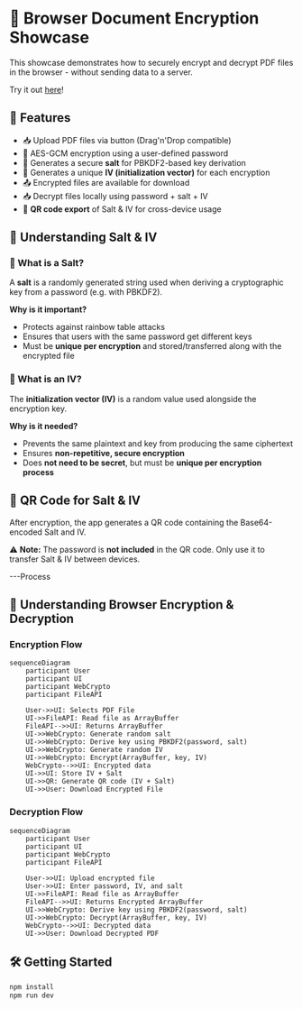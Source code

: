 # 🔐 Browser Document Encryption Showcase

This showcase demonstrates how to securely encrypt and decrypt PDF files in the browser - without sending data to a server.

Try it out [here](https://browser-document-encryption-showcas.vercel.app)!

## 🚀 Features

- 📥 Upload PDF files via button (Drag'n'Drop compatible)
- 🔐 AES-GCM encryption using a user-defined password
- 🧂 Generates a secure **salt** for PBKDF2-based key derivation
- 🔁 Generates a unique **IV (initialization vector)** for each encryption
- 📤 Encrypted files are available for download
- 📥 Decrypt files locally using password + salt + IV
- 📱 **QR code export** of Salt & IV for cross-device usage

## 🧠 Understanding Salt & IV

### 🧂 What is a Salt?

A **salt** is a randomly generated string used when deriving a cryptographic key from a password (e.g. with PBKDF2).

**Why is it important?**

- Protects against rainbow table attacks
- Ensures that users with the same password get different keys
- Must be **unique per encryption** and stored/transferred along with the encrypted file

### 🔁 What is an IV?

The **initialization vector (IV)** is a random value used alongside the encryption key.

**Why is it needed?**

- Prevents the same plaintext and key from producing the same ciphertext
- Ensures **non-repetitive, secure encryption**
- Does **not need to be secret**, but must be **unique per encryption process**

## 📱 QR Code for Salt & IV

After encryption, the app generates a QR code containing the Base64-encoded Salt and IV.

⚠️ **Note:** The password is **not included** in the QR code. Only use it to transfer Salt & IV between devices.

---Process

## 🔐 Understanding Browser Encryption & Decryption 

### Encryption Flow

```mermaid
sequenceDiagram
    participant User
    participant UI
    participant WebCrypto
    participant FileAPI

    User->>UI: Selects PDF File
    UI->>FileAPI: Read file as ArrayBuffer
    FileAPI-->>UI: Returns ArrayBuffer
    UI->>WebCrypto: Generate random salt
    UI->>WebCrypto: Derive key using PBKDF2(password, salt)
    UI->>WebCrypto: Generate random IV
    UI->>WebCrypto: Encrypt(ArrayBuffer, key, IV)
    WebCrypto-->>UI: Encrypted data
    UI->>UI: Store IV + Salt
    UI->>QR: Generate QR code (IV + Salt)
    UI->>User: Download Encrypted File
```

### Decryption Flow

```mermaid
sequenceDiagram
    participant User
    participant UI
    participant WebCrypto
    participant FileAPI

    User->>UI: Upload encrypted file
    User->>UI: Enter password, IV, and salt
    UI->>FileAPI: Read file as ArrayBuffer
    FileAPI-->>UI: Returns Encrypted ArrayBuffer
    UI->>WebCrypto: Derive key using PBKDF2(password, salt)
    UI->>WebCrypto: Decrypt(ArrayBuffer, key, IV)
    WebCrypto-->>UI: Decrypted data
    UI->>User: Download Decrypted PDF
```

## 🛠️ Getting Started

```bash
npm install
npm run dev

